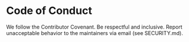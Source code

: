 # Code of Conduct

We follow the Contributor Covenant. Be respectful and inclusive.
Report unacceptable behavior to the maintainers via email (see SECURITY.md).
